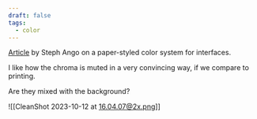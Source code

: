 ```yaml
---
draft: false
tags:
  - color
---
```

[Article](https://stephango.com/flexoki) by Steph Ango on a paper-styled color system for interfaces.

I like how the chroma is muted in a very convincing way, if we compare to printing.

Are they mixed with the background?

![[CleanShot 2023-10-12 at 16.04.07@2x.png]]
